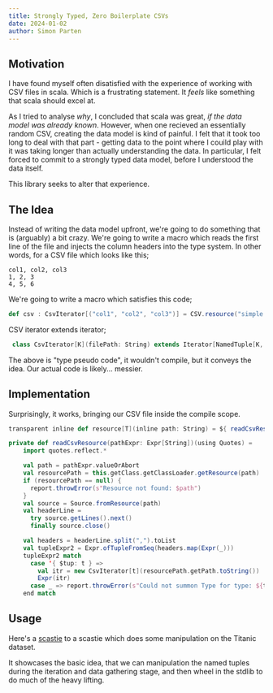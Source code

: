 ```yaml
---
title: Strongly Typed, Zero Boilerplate CSVs
date: 2024-01-02
author: Simon Parten
---
```


## Motivation

I have found myself often disatisfied with the experience of working with CSV files in scala. Which is a frustrating statement. It _feels_ like something that scala should excel at.

As I tried to analyse _why_, I concluded that scala was great, _if the data model was already known_. However, when one recieved an essentially random CSV, creating the data model is kind of painful. I felt that it took too long to deal with that part - getting data to the point where I couild play with it was taking longer than actually understanding the data. In particular, I felt forced to commit to a strongly typed data model, before I understood the data itself.

This library seeks to alter that experience.

## The Idea

Instead of writing the data model upfront, we're going to do something that is (arguably) a bit crazy. We're going to write a macro which reads the first line of the file and injects the column headers into the type system. In other words, for a CSV file which looks like this;

```csv
col1, col2, col3
1, 2, 3
4, 5, 6
```

We're going to write a macro which satisfies this code;

```scala sc:nocompile
def csv : CsvIterator[("col1", "col2", "col3")] = CSV.resource("simple.csv")
```
CSV iterator extends iterator;

```scala sc:nocompile
 class CsvIterator[K](filePath: String) extends Iterator[NamedTuple[K, Tuple[String]]]
```
The above is "type pseudo code", it wouldn't compile, but it conveys the idea. Our actual code is likely... messier.

## Implementation

Surprisingly, it works, bringing our CSV file inside the compile scope.

```scala sc:nocompile
transparent inline def resource[T](inline path: String) = ${ readCsvResource('path) }

private def readCsvResource(pathExpr: Expr[String])(using Quotes) =
    import quotes.reflect.*

    val path = pathExpr.valueOrAbort
    val resourcePath = this.getClass.getClassLoader.getResource(path)
    if (resourcePath == null) {
      report.throwError(s"Resource not found: $path")
    }
    val source = Source.fromResource(path)
    val headerLine =
      try source.getLines().next()
      finally source.close()

    val headers = headerLine.split(",").toList
    val tupleExpr2 = Expr.ofTupleFromSeq(headers.map(Expr(_)))
    tupleExpr2 match
      case '{ $tup: t } =>
        val itr = new CsvIterator[t](resourcePath.getPath.toString())
        Expr(itr)
      case _ => report.throwError(s"Could not summon Type for type: ${tupleExpr2.show}")
    end match

```

## Usage

Here's a [scastie](https://scastie.scala-lang.org/Quafadas/2JoRN3v8SHK63uTYGtKdlw/17) to a scastie which does some manipulation on the Titanic dataset.

It showcases the basic idea, that we can manipulation the named tuples during the iteration and data gathering stage, and then wheel in the stdlib to do much of the heavy lifting.

